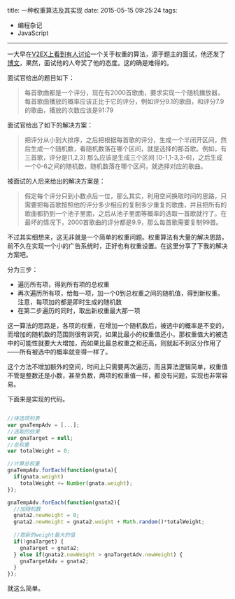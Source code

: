 title: 一种权重算法及其实现
date: 2015-05-15 09:25:24
tags:
  - 编程杂记
  - JavaScript
---

一大早在[V2EX上看到有人讨论](https://v2ex.com/t/191209)一个关于权重的算法，源于题主的面试，他还发了[博文](http://www.cnblogs.com/javanerd/p/4504482.html)，果然，面试他的人夸奖了他的态度。这的确是难得的。

面试官给出的题目如下：

>每首歌曲都是一个评分，现在有2000首歌曲，要求实现一个随机播放器，每首歌曲播放的概率应该正比于它的评分，例如评分9.1的歌曲，和评分7.9的歌曲，播放的次数应该是91:79

面试官给出了如下的解决方案：

>把评分从小到大排序，之后把根据每首歌的评分，生成一个半闭开区间，然后生成一个随机数，看随机数落在哪个区间，就是选择的那首歌。例如，有三首歌，评分是[1,2,3] 那么应该是生成三个区间 [0-1,1-3,3-6]，之后生成一个0-6之间的随机数，随机数落在哪个区间，就选择对应的歌曲。

被面试的人后来给出的解决方案是：

>假定每个评分只到小数点后一位，那么其实，利用空间换取时间的思路，只需要把每首歌按照他的评分多少相应的复制多少重复的歌曲，并且把所有的歌曲都扔到一个池子里面，之后从池子里面等概率的选取一首歌就行了。在最坏的情况下，2000首歌曲的评分都是9.9，那么每首歌需要复制99首。

不过其实细想来，这无非就是一个简单的权重问题。权重算法有大量的解决思路，前不久在实现一个小的广告系统时，正好也有权重设置。在这里分享了下我的解决方案吧。

分为三步：

*  遍历所有项，得到所有项的总权重
*  再次遍历所有项，给每一项，加一个0到总权重之间的随机值，得到新权重。注意，每项加的都是即时生成的随机数
*  在第二步遍历的同时，取出新权重最大那一项

<!--more-->

这一算法的思路是，各项的权重，在增加一个随机数后，被选中的概率是不变的，而增加的随机数的范围则很有讲究，如果比最小的权重值还小，那权重值大的被选中的可能性就要大大增加，而如果比最总权重之和还高，则就起不到区分作用了——所有被选中的概率就变得一样了。

这个方法不增加额外的空间，时间上只需要两次遍历，而且算法逻辑简单，权重值不管是整数还是小数，甚至负数，两项的权重值一样，都没有问题，实现也非常容易。

下面来是实现的代码。

```js

//待选项列表
var gnaTempAdv = [...];
//选取的结果
var gnaTarget = null;
//总权重
var totalWeight = 0;

//计算总权重
gnaTempAdv.forEach(function(gnata){
  if(gnata.weight)
    totalWeight += Number(gnata.weight);
});

gnaTempAdv.forEach(function(gnata2){
  //加随机数
  gnata2.newWeight = 0;
  gnata2.newWeight = gnata2.weight + Math.random()*totalWeight;
  
  //取新的weight最大的值
  if(!gnaTarget) {
    gnaTarget = gnata2;
  } else if(gnata2.newWeight > gnaTargetAdv.newWeight) {
    gnaTargetAdv = gnata2;
  }
});

```

就这么简单。